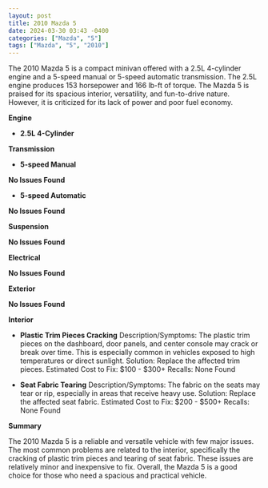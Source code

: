 ```yaml
---
layout: post
title: 2010 Mazda 5
date: 2024-03-30 03:43 -0400
categories: ["Mazda", "5"]
tags: ["Mazda", "5", "2010"]
---
```

The 2010 Mazda 5 is a compact minivan offered with a 2.5L 4-cylinder engine and a 5-speed manual or 5-speed automatic transmission. The 2.5L engine produces 153 horsepower and 166 lb-ft of torque. The Mazda 5 is praised for its spacious interior, versatility, and fun-to-drive nature. However, it is criticized for its lack of power and poor fuel economy.

**Engine**

* **2.5L 4-Cylinder**

**Transmission**

* **5-speed Manual**

**No Issues Found**

* **5-speed Automatic**

**No Issues Found**

**Suspension**

**No Issues Found**

**Electrical**

**No Issues Found**

**Exterior**

**No Issues Found**

**Interior**

* **Plastic Trim Pieces Cracking**
Description/Symptoms: The plastic trim pieces on the dashboard, door panels, and center console may crack or break over time. This is especially common in vehicles exposed to high temperatures or direct sunlight.
Solution: Replace the affected trim pieces.
Estimated Cost to Fix: $100 - $300+
Recalls: None Found

* **Seat Fabric Tearing**
Description/Symptoms: The fabric on the seats may tear or rip, especially in areas that receive heavy use.
Solution: Replace the affected seat fabric.
Estimated Cost to Fix: $200 - $500+
Recalls: None Found

**Summary**

The 2010 Mazda 5 is a reliable and versatile vehicle with few major issues. The most common problems are related to the interior, specifically the cracking of plastic trim pieces and tearing of seat fabric. These issues are relatively minor and inexpensive to fix. Overall, the Mazda 5 is a good choice for those who need a spacious and practical vehicle.
